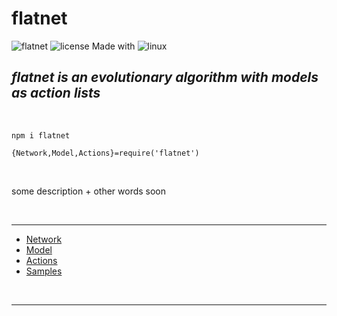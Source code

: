 # flatnet

![flatnet](https://img.shields.io/badge/flatnet-v1.0.1-green)
![license](https://img.shields.io/npm/l/flatnet)
Made with ![linux](https://img.shields.io/badge/Linux-FCC624?logo=linux&logoColor=black)

## *flatnet is an evolutionary algorithm with models as action lists*

<br/>

`npm i flatnet`

`{Network,Model,Actions}=require('flatnet')`

<br/>

some description + other words soon

<br/>

---

- [Network](https://bitbucket.org/fooybar/flatnet/src/master/src/network)
- [Model](https://bitbucket.org/fooybar/flatnet/src/master/src/model)
- [Actions](https://bitbucket.org/fooybar/flatnet/src/master/src/actions)
- [Samples](https://bitbucket.org/fooybar/flatnet/src/master/samples)

<br/>

---

